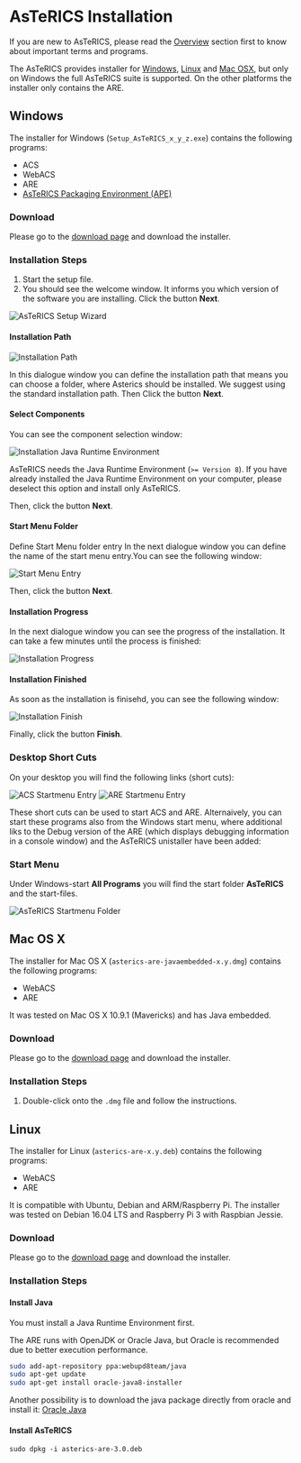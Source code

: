 # AsTeRICS Installation

If you are new to AsTeRICS, please read the [Overview](Overview) section first to know about important terms and programs.

The AsTeRICS provides installer for [Windows](#windows), [Linux](#linux) and [Mac OSX](#mac-os-x), but only on
Windows the full AsTeRICS suite is supported. On the other platforms the installer
only contains the ARE.

## Windows

The installer for Windows (```Setup_AsTeRICS_x_y_z.exe```) contains the following programs:

* ACS
* WebACS
* ARE
* [AsTeRICS Packaging Environment (APE)](/develop/)

### Download

Please go to the [download page](https://github.com/asterics/AsTeRICS/releases/latest) and download the installer.

### Installation Steps

1. Start the setup file.
2. You should see the welcome window. It informs you which version of the software
you are installing. Click the button **Next**.

![AsTeRICS Setup Wizard](./img/quickstart01.png)

<!-- <p align="center">
  <img src="./img/quickstart01.png" alt="AsTeRICS Setup Wizard"/>
</p> -->

#### Installation Path

![Installation Path](./img/quickstart02.png)

In this dialogue window you can define the installation path that means you can
choose a folder, where Asterics should be installed. We suggest using the standard
installation path. Then Click the button **Next**.

#### Select Components

You can see the component selection window:

![Installation Java Runtime Environment](./img/quickstart03.png)

AsTeRICS needs the Java Runtime Environment (`>= Version 8`). If
you have already installed the Java Runtime Environment on your computer, please
deselect this option and install only AsTeRICS.

Then, click the button **Next**.

#### Start Menu Folder

Define Start Menu folder entry
In the next dialogue window you can define the name of the start menu entry.You
can see the following window:

![Start Menu Entry](./img/quickstart04.png)

Then, click the button **Next**.

#### Installation Progress

In the next dialogue window you can see the progress of the installation. It can take a
few minutes until the process is finished:

![Installation Progress](./img/quickstart05.png)

#### Installation Finished

As soon as the installation is finisehd, you can see the following window:

![Installation Finish](./img/quickstart06.png)

Finally, click the button **Finish**.

### Desktop Short Cuts

On your desktop you will find the following links (short cuts):

![ACS Startmenu Entry](./img/quickstart07.png)
![ARE Startmenu Entry](./img/quickstart08.png)

These short cuts can be used to start ACS and ARE. Alternaively, you can start these
programs also from the Windows start menu, where additional liks to the Debug
version of the ARE (which displays debugging information in a console window) and
the AsTeRICS unistaller have been added:

### Start Menu

Under Windows-start **All Programs** you will find the start folder **AsTeRICS** and
the start-files.

![AsTeRICS Startmenu Folder](./img/quickstart09.png)

## Mac OS X

The installer for Mac OS X (```asterics-are-javaembedded-x.y.dmg```) contains the following programs:

* WebACS
* ARE

It was tested on Mac OS X 10.9.1 (Mavericks) and has Java embedded.

### Download

Please go to the [download page](https://github.com/asterics/AsTeRICS/releases/latest) and download the installer.

### Installation Steps

1. Double-click onto the `.dmg` file and follow the instructions.

## Linux

The installer for Linux (```asterics-are-x.y.deb```) contains the following programs:

* WebACS
* ARE

It is compatible with Ubuntu, Debian and ARM/Raspberry Pi.
The installer was tested on Debian 16.04 LTS and Raspberry Pi 3 with Raspbian Jessie.

### Download

Please go to the [download page](https://github.com/asterics/AsTeRICS/releases/latest) and download the installer.

### Installation Steps

#### Install Java

You must install a Java Runtime Environment first.

The ARE runs with OpenJDK or Oracle Java, but Oracle is recommended due to better execution performance.

``` bash
sudo add-apt-repository ppa:webupd8team/java
sudo apt-get update
sudo apt-get install oracle-java8-installer
```

Another possibility is to download the java package directly from oracle and install it: [Oracle Java](https://www.oracle.com/technetwork/java/javase/downloads/index.html)

#### Install AsTeRICS

```
sudo dpkg -i asterics-are-3.0.deb
```

